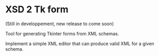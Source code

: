 # XSD 2 Tk form 

(Still in developpement, new release to come soon)

Tool for generating Tkinter forms from XML schemas.

Implement a simple XML editor that can produce valid XML for a given schema.


